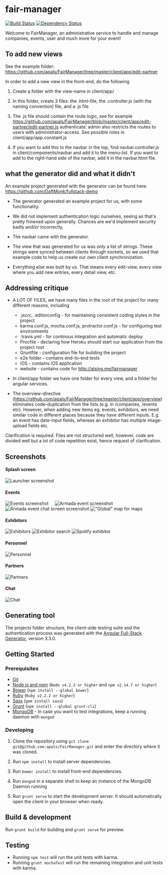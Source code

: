 # fair-manager

[![Build Status](https://travis-ci.org/apals/FairManager.svg?branch=master)](https://travis-ci.org/apals/FairManager)
[![Dependency Status](https://david-dm.org/apals/FairManager.svg)](https://david-dm.org/apals/FairManager)

Welcome to FairManager, an administrative service to handle and manage companies, events, user and much more for your event!




## To add new views

See the example folder: https://github.com/apals/FairManager/tree/master/client/app/edit-partner

In order to add a new view in the front-end, do the following

1. Create a folder with the view-name in client/app/

2. In this folder, create 3 files: the .html-file, the .controller.js (with the naming convention) file, and a .js file

3. The .js file should contain the route logic, see for example https://github.com/apals/FairManager/blob/master/client/app/edit-partner/edit-partner.js
authenticate: admin also restricts the routes to users with administrator-access. See possible roles in client/app/app.constant.js

4. If you want to add this to the navbar in the top, find navbar.controller.js in client/components/navbar and add it to the menu-list. If you want to add to the right-hand side of the navbar, add it in the navbar.html file. 




## what the generator did and what it didn't

An example project generated with the generator can be found here:
https://github.com/DaftMonk/fullstack-demo

- The generator generated an example project for us, with some functionality.
 
- We did not implement authentication logic ourselves, seeing as that's pretty frowned upon generally. Chances are we'd implement security badly and/or incorrectly. 

- The navbar came with the generator.

- The view that was generated for us was only a list of strings. These strings were synced between clients through sockets, so we used that example code to help us create our own client synchronization. 
- Everything else was built by us. That means every edit-view, every view where you add new entries, every detail view, etc. 
 

## Addressing critique 
- A LOT OF FILES, we have many files in the root of the project for many different reasons, including 
  * .jscrc, .editorconfig - for maintaining consistent coding styles in the project
  * karma.conf.js, mocha.conf.js, protractor.conf.js - for configuring test environments
  * .travis.yml - for continous integration and automatic deploy 
  * Procfile - declaring how Heroku should start our application from the project root
  * Gruntfile - configuration file for building the project
  * e2e folder - contains end-to-end tests
  * iOS - contains iOS application
  * website - contains code for http://alsing.me/fairmanager


- In client/app folder we have one folder for every view, and a folder for angular services. 
- The overview-directive (https://github.com/apals/FairManager/tree/master/client/app/overview) eliminates code-duplication from the lists (e.g. in /companies, /events etc). However, when adding new items eg. events, exhibitors, we need similar code in different places because they have different inputs. E.g. an event has date-input fields, whereas an exhibitor has multiple image-upload fields etc. 

Clarification is required.  Files are not structured well, however, code are divided well but a lot of code repetition exist, hence request of clarification.



## Screenshots

#### Splash screen

![Launcher screenshot](/android/screenshots/launcher-small.png?raw=true "Launcher")

#### Events

![Events screenshot](/android/screenshots/events-small.png?raw=true "Events") &nbsp; &nbsp; 
![Armada event screenshot](/android/screenshots/events-armada-small.png?raw=true "Armada event")
![Armada event chat screen screenshot](/android/screenshots/armada-chat-small.png?raw=true "Chat screen for an event")
!["Global" map for maps](/android/screenshots/events-map-small.png?raw=true "Map for all events")

#### Exhibitors

![Exhibitors](/android/screenshots/exhibitors-small.png?raw=true "Exhibitors")
![Exhibitor search](/android/screenshots/search-small.png?raw=true "Search among exhibitors")
![Spotify exhibitor](/android/screenshots/spotify-small.png?raw=true "Spotify as an exhibitor")

#### Personnel

![Personnel](/android/screenshots/personnel-small.png?raw=true "Personnel")

#### Partners

![Partners](/android/screenshots/partners.png?raw=true "Partners")

#### Chat

![Chat](/android/screenshots/chat.png?raw=true "Chat")


## Generating tool

The projects folder structure, the client-side testing suite and the authentication process was generated with the [Angular Full-Stack Generator](https://github.com/DaftMonk/generator-angular-fullstack), version 3.3.0.

## Getting Started

### Prerequisites

- [Git](https://git-scm.com/)
- [Node.js and npm](nodejs.org) (`Node v4.2.3 or higher` and `npm v2.14.7 or higher`)
- [Bower](bower.io) (`npm install --global bower`)
- [Ruby](https://www.ruby-lang.org) (`Ruby v2.2.2 or higher`)
- [Sass](http://sass-lang.com/) (`gem install sass`)
- [Grunt](http://gruntjs.com/) (`npm install --global grunt-cli`)
- [MongoDB](https://www.mongodb.org/) - In case you want to test integrations, keep a running daemon with `mongod`

### Developing

1. Clone the repository using `git clone git@github.com:apals/FairManager.git` and enter the directory where it was cloned.

1. Run `npm install` to install server dependencies.

2. Run `bower install` to install front-end dependencies.

3. Run `mongod` in a separate shell to keep an instance of the MongoDB Daemon running

4. Run `grunt serve` to start the development server. It should automatically open the client in your browser when ready.


## Build & development

Run `grunt build` for building and `grunt serve` for preview.

## Testing

- Running `npm test` will run the unit tests with karma.
- Running `grunt mochaTest` will run the remaining integration and unit tests with karma.


